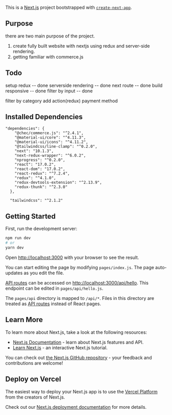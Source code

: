 This is a [Next.js](https://nextjs.org/) project bootstrapped with [`create-next-app`](https://github.com/vercel/next.js/tree/canary/packages/create-next-app).

## Purpose

there are two main purpose of the project.
1. create fully built website with nextjs using redux and server-side rendering.
2. getting familiar with commerce.js 

## Todo

setup redux -- done
serverside rendering -- done
next route -- done
build responsive -- done
filter by input -- done

filter by category
add action(redux)
payment method




## Installed Dependencies

```
"dependencies": {
    "@chec/commerce.js": "^2.4.1",
    "@material-ui/core": "^4.11.3",
    "@material-ui/icons": "^4.11.2",
    "@tailwindcss/line-clamp": "^0.2.0",
    "next": "10.1.3",
    "next-redux-wrapper": "^6.0.2",
    "nprogress": "^0.2.0",
    "react": "17.0.2",
    "react-dom": "17.0.2",
    "react-redux": "^7.2.4",
    "redux": "^4.1.0",
    "redux-devtools-extension": "^2.13.9",
    "redux-thunk": "^2.3.0"
  },
  
  "tailwindcss": "^2.1.2"
```

## Getting Started

First, run the development server:

```bash
npm run dev
# or
yarn dev
```

Open [http://localhost:3000](http://localhost:3000) with your browser to see the result.

You can start editing the page by modifying `pages/index.js`. The page auto-updates as you edit the file.

[API routes](https://nextjs.org/docs/api-routes/introduction) can be accessed on [http://localhost:3000/api/hello](http://localhost:3000/api/hello). This endpoint can be edited in `pages/api/hello.js`.

The `pages/api` directory is mapped to `/api/*`. Files in this directory are treated as [API routes](https://nextjs.org/docs/api-routes/introduction) instead of React pages.

## Learn More

To learn more about Next.js, take a look at the following resources:

- [Next.js Documentation](https://nextjs.org/docs) - learn about Next.js features and API.
- [Learn Next.js](https://nextjs.org/learn) - an interactive Next.js tutorial.

You can check out [the Next.js GitHub repository](https://github.com/vercel/next.js/) - your feedback and contributions are welcome!

## Deploy on Vercel

The easiest way to deploy your Next.js app is to use the [Vercel Platform](https://vercel.com/new?utm_medium=default-template&filter=next.js&utm_source=create-next-app&utm_campaign=create-next-app-readme) from the creators of Next.js.

Check out our [Next.js deployment documentation](https://nextjs.org/docs/deployment) for more details.

